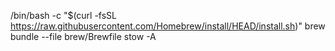 /bin/bash -c "$(curl -fsSL https://raw.githubusercontent.com/Homebrew/install/HEAD/install.sh)"
brew bundle --file brew/Brewfile
stow -A
